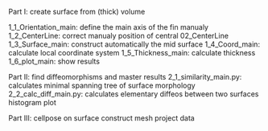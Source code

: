 Part I: create surface from (thick) volume

1_1_Orientation_main: define the main axis of the fin manualy
1_2_CenterLine: correct manualy position of central 02_CenterLine
1_3_Surface_main: construct automatically the mid surface
1_4_Coord_main: calculate local coordinate system
1_5_Thickness_main: calculate thickness
1_6_plot_main: show results

Part II: find diffeomorphisms and master results
2_1_similarity_main.py: calculates minimal spanning tree of surface morphology
2_2_calc_diff_main.py: calculates elementary diffeos between two surfaces
histogram
plot

Part III: cellpose on surface
construct mesh
project data



